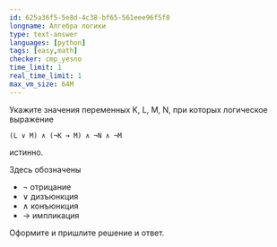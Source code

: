 ```yaml
---
id: 625a36f5-5e8d-4c38-bf65-561eee96f5f0
longname: Алгебра логики
type: text-answer
languages: [python]
tags: [easy,math]
checker: cmp_yesno
time_limit: 1
real_time_limit: 1
max_vm_size: 64M
---
```


Укажите значения переменных K, L, M, N, при которых логическое выражение

    (L ∨ M) ∧ (¬K → M) ∧ ¬N ∧ ¬M

истинно.

Здесь обозначены

- ¬ отрицание
- ∨ дизъюнкция
- ∧ конъюнкция
- → импликация

Оформите и пришлите решение и ответ.
